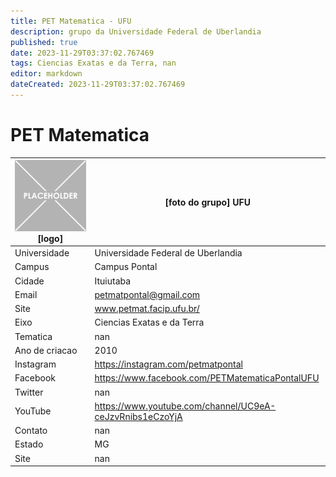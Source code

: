 ```yaml
---
title: PET Matematica - UFU
description: grupo da Universidade Federal de Uberlandia
published: true
date: 2023-11-29T03:37:02.767469
tags: Ciencias Exatas e da Terra, nan
editor: markdown
dateCreated: 2023-11-29T03:37:02.767469
---
```


# PET Matematica


| ![placeholder.png](/placeholder.png) [logo] | [foto do grupo] UFU         |
| ------------------------------------------- | ------------------------------------------------- |
| Universidade                                | Universidade Federal de Uberlandia      |
| Campus                                      | Campus Pontal            |
| Cidade                                      | Ituiutaba             |
| Email                                       | petmatpontal@gmail.com             |
| Site                                        | www.petmat.facip.ufu.br/              |
| Eixo                                        | Ciencias Exatas e da Terra              |
| Tematica                                    | nan          |
| Ano de criacao                              | 2010        |
| Instagram                                   | https://instagram.com/petmatpontal         |
| Facebook                                    | https://www.facebook.com/PETMatematicaPontalUFU          |
| Twitter                                     | nan           |
| YouTube                                     | https://www.youtube.com/channel/UC9eA-ceJzvRnibs1eCzoYjA           |
| Contato                                     | nan         |
| Estado                                      |  MG            |
| Site                                        | nan |
